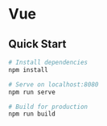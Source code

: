 # Vue 



## Quick Start

```bash
# Install dependencies
npm install

# Serve on localhost:8080
npm run serve

# Build for production
npm run build
```
